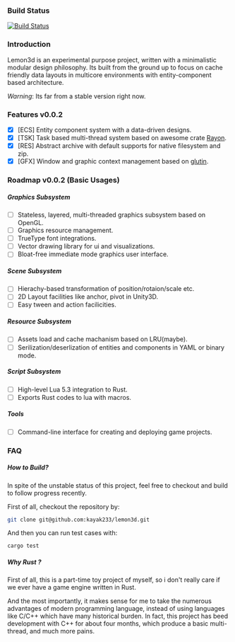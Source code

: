 ### Build Status
[![Build Status](https://travis-ci.org/kayak233/lemon3d.svg?branch=master)](https://travis-ci.org/kayak233/lemon3d)

### Introduction
Lemon3d is an experimental purpose project, written with a minimalistic modular design philosophy. Its built from the ground up to focus on cache friendly data layouts in multicore environments with entity-component based architecture.

*Warning*: Its far from a stable version right now.

### Features v0.0.2
- [x] \[ECS\] Entity component system with a data-driven designs.
- [x] \[TSK\] Task based multi-thread system based on awesome crate [Rayon](https://github.com/nikomatsakis/rayon.git).
- [x] \[RES\] Abstract archive with default supports for native filesystem and zip.
- [x] \[GFX\] Window and graphic context management based on [glutin](https://github.com/tomaka/glutin).

### Roadmap v0.0.2 (Basic Usages)

##### Graphics Subsystem
- [ ] Stateless, layered, multi-threaded graphics subsystem based on OpenGL.
- [ ] Graphics resource management.
- [ ] TrueType font integrations.
- [ ] Vector drawing library for ui and visualizations.
- [ ] Bloat-free immediate mode graphics user interface.

##### Scene Subsystem
- [ ] Hierachy-based transformation of position/rotaion/scale etc.
- [ ] 2D Layout facilities like anchor, pivot in Unity3D.
- [ ] Easy tween and action facilicities.

##### Resource Subsystem
- [ ] Assets load and cache machanism based on LRU(maybe).
- [ ] Serilization/deserlization of entities and components in YAML or binary mode.

##### Script Subsystem
- [ ] High-level Lua 5.3 integration to Rust.
- [ ] Exports Rust codes to lua with macros.

##### Tools
- [ ] Command-line interface for creating and deploying game projects.

### FAQ

##### How to Build?
In spite of the unstable status of this project, feel free to checkout and build to follow progress recently.

First of all, checkout the repository by:
``` sh
git clone git@github.com:kayak233/lemon3d.git
```

And then you can run test cases with:
``` sh
cargo test
```

##### Why Rust ?

First of all, this is a part-time toy project of myself,  so i don't really care if we ever have a game engine written in Rust.

And the most importantly, it makes sense for me to take the numerous advantages of modern programming language, instead of using languages like C/C++ which have many historical burden. In fact, this project has beed development with C++ for about four months, which produce a basic multi-thread, and much more pains.